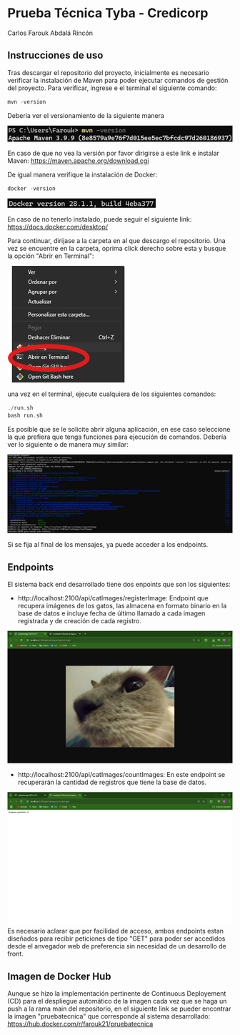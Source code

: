 # Prueba Técnica Tyba - Credicorp

Carlos Farouk Abdalá Rincón

## Instrucciones de uso

Tras descargar el repositorio del proyecto, inicialmente es necesario verificar la instalación de Maven para poder ejecutar comandos de gestión del proyecto. Para verificar, ingrese e el terminal el siguiente comando:

```cpp
mvn -version
```
Debería ver el versionamiento de la siguiente manera

![Instalación Maven](images/mvn.png)

En caso de que no vea la versión por favor dirigirse a este link e instalar Maven:
https://maven.apache.org/download.cgi

De igual manera verifique la instalación de Docker:
```cpp
docker -version
```
![Instalación Docker](images/docker.png)

En caso de no tenerlo instalado, puede seguir el siguiente link: https://docs.docker.com/desktop/

Para continuar, dirijase a la carpeta en al que descargo el repositorio. Una vez se encuentre en la carpeta, oprima click derecho sobre esta y busque la opción "Abrir en Terminal":

![Abrir Terminal](images/abrirEnTerminal.png)

una vez en el terminal, ejecute cualquiera de los siguientes comandos:
```cpp
./run.sh
bash run.sh
```
Es posible que se le solicite abrir alguna aplicación, en ese caso seleccione la que prefiera que tenga funciones para ejecución de comandos.
Debería ver lo siguiente o de manera muy similar:

![Comando de Inicio Terminal](images/composeTerminal.png)

Si se fija al final de los mensajes, ya puede acceder a los endpoints.

## Endpoints

El sistema back end desarrollado tiene dos enpoints que son los siguientes: 

- http://localhost:2100/api/catImages/registerImage: Endpoint que recupera imágenes de los gatos, las almacena en formato binario en la base de datos e incluye fecha de último llamado a cada imagen registrada y de creación de cada registro.
  
![EndPoint de Registro](images/endPoint1.png)
- http://localhost:2100/api/catImages/countImages: En este endpoint se recuperarán la cantidad de registros que tiene la base de datos.

![CEndPoint de Conteo](images/endPoint2.png)
Es necesario aclarar que por facilidad de acceso, ambos endpoints estan diseñados para recibir peticiones de tipo "GET" para poder ser accedidos desde el anvegador web de preferencia sin necesidad de un desarrollo de front.

## Imagen de Docker Hub

Aunque se hizo la implementación pertinente de Continuous Deployement (CD) para el despliegue automático de la imagen cada vez que se haga un push a la rama main del repositorio,
en el siguiente link se pueder encontrar la imagen "pruebatecnica" que corresponde al sistema desarrollado:
https://hub.docker.com/r/farouk21/pruebatecnica